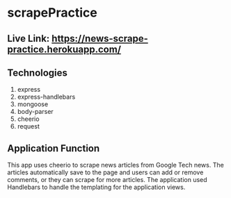 # scrapePractice

## Live Link: https://news-scrape-practice.herokuapp.com/

## Technologies

1. express
2. express-handlebars
3. mongoose
4. body-parser
5. cheerio
6. request

## Application Function

This app uses cheerio to scrape news articles from Google Tech news. The articles automatically save to the page and users can add or remove comments, or they can scrape for more articles. The application used Handlebars to handle the templating for the application views. 
